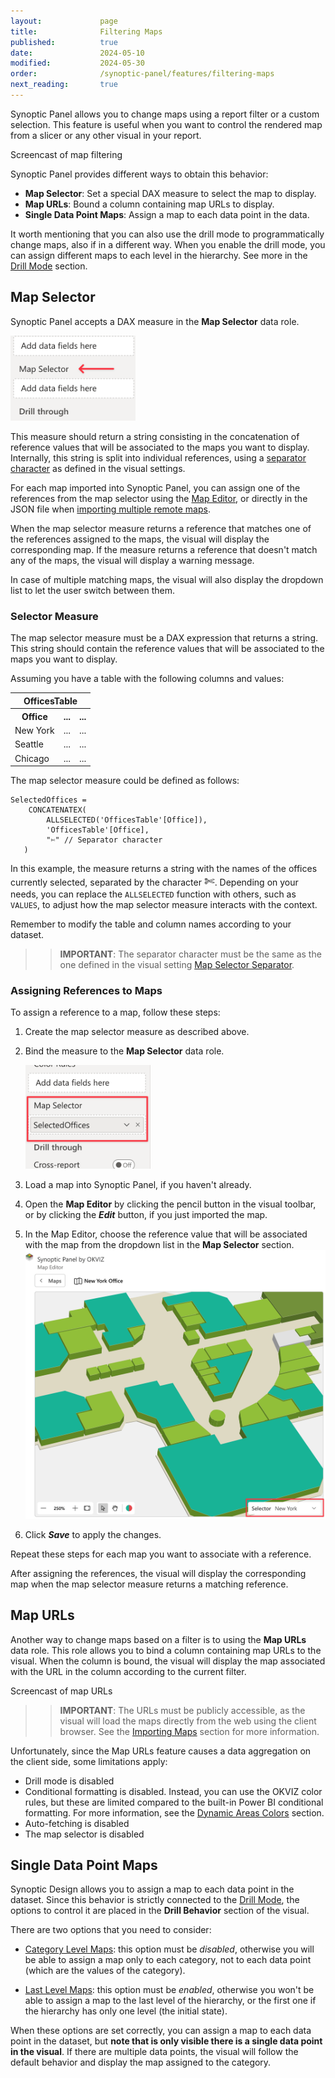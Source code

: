 ```yaml
---
layout:             page
title:              Filtering Maps
published:          true
date:               2024-05-10
modified:           2024-05-30
order:              /synoptic-panel/features/filtering-maps
next_reading:       true
---
```


Synoptic Panel allows you to change maps using a report filter or a custom selection. This feature is useful when you want to control the rendered map from a slicer or any other visual in your report.

<todo>Screencast of map filtering</todo>

Synoptic Panel provides different ways to obtain this behavior:

- **Map Selector**: Set a special DAX measure to select the map to display.
- **Map URLs**: Bound a column containing map URLs to display.
- **Single Data Point Maps**: Assign a map to each data point in the data.

It worth mentioning that you can also use the drill mode to programmatically change maps, also if in a different way. When you enable the drill mode, you can assign different maps to each level in the hierarchy. See more in the [Drill Mode](drill-mode.md) section. 

## Map Selector

Synoptic Panel accepts a DAX measure in the **Map Selector** data role.

<img src="images/map-selector-role.png" width="200">

This measure should return a string consisting in the concatenation of reference values that will be associated to the maps you want to display. Internally, this string is split into individual references, using a [separator character](../options/advanced-options/map-selector.md#separator) as defined in the visual settings.

For each map imported into Synoptic Panel, you can assign one of the references from the map selector using the [Map Editor](map-editor.md), or directly in the JSON file when [importing multiple remote maps](importing.md). 

When the map selector measure returns a reference that matches one of the references assigned to the maps, the visual will display the corresponding map. If the measure returns a reference that doesn't match any of the maps, the visual will display a warning message.

In case of multiple matching maps, the visual will also display the dropdown list to let the user switch between them.

### Selector Measure

The map selector measure must be a DAX expression that returns a string. This string should contain the reference values that will be associated to the maps you want to display.

Assuming you have a table with the following columns and values:

<table>
    <tr><th colspan="3">OfficesTable</th></tr>
    <tr>
        <th>Office</th>
        <th>...</th>
        <th>...</th>
    </tr>
    <tr>
        <td>New York</td>
        <td>...</td>
        <td>...</td>
    </tr>
    <tr>
        <td>Seattle</td>
        <td>...</td>
        <td>...</td>
    </tr>
    <tr>
        <td>Chicago</td>
        <td>...</td>
        <td>...</td>
    </tr>
</table>

The map selector measure could be defined as follows:

```dax
SelectedOffices = 
    CONCATENATEX(
        ALLSELECTED('OfficesTable'[Office]),
        'OfficesTable'[Office],
        "✄" // Separator character
   )
```

In this example, the measure returns a string with the names of the offices currently selected, separated by the character <span style="font-size:20px">✄</span>. Depending on your needs, you can replace the `ALLSELECTED` function with others, such as `VALUES`, to adjust how the map selector measure interacts with the context.

Remember to modify the table and column names according to your dataset.
>> **IMPORTANT**: The separator character must be the same as the one defined in the visual setting [Map Selector Separator](../options/advanced-options/map-selector.md#separator). 

### Assigning References to Maps

To assign a reference to a map, follow these steps:

1. Create the map selector measure as described above.

2. Bind the measure to the **Map Selector** data role.

    <img src="images/map-selector-field.png" width="200">

3. Load a map into Synoptic Panel, if you haven't already.

4. Open the **Map Editor** by clicking the pencil button in the visual toolbar, or by clicking the ***Edit*** button, if you just imported the map.

5. In the Map Editor, choose the reference value that will be associated with the map from the dropdown list in the **Map Selector** section.
    <img src="images/map-selector-editor.png">

6. Click ***Save*** to apply the changes.

Repeat these steps for each map you want to associate with a reference.

After assigning the references, the visual will display the corresponding map when the map selector measure returns a matching reference.

## Map URLs

Another way to change maps based on a filter is to using the **Map URLs** data role. This role allows you to bind a column containing map URLs to the visual. When the column is bound, the visual will display the map associated with the URL in the column according to the current filter.

<todo>Screencast of map URLs</todo>

>> **IMPORTANT**: The URLs must be publicly accessible, as the visual will load the maps directly from the web using the client browser. See the [Importing Maps](importing.md) section for more information.

Unfortunately, since the Map URLs feature causes a data aggregation on the client side, some limitations apply:
- Drill mode is disabled
- Conditional formatting is disabled. Instead, you can use the OKVIZ color rules, but these are limited compared to the built-in Power BI conditional formatting. For more information, see the [Dynamic Areas Colors](dynamic-colors.md) section.
- Auto-fetching is disabled
- The map selector is disabled

## Single Data Point Maps

Synoptic Design allows you to assign a map to each data point in the dataset. Since this behavior is strictly connected to the [Drill Mode](drill-mode.md), the options to control it are placed in the **Drill Behavior** section of the visual.

There are two options that you need to consider:

- [Category Level Maps](drill-mode.md#category-level-maps-option): this option must be *disabled*, otherwise you will be able to assign a map only to each category, not to each data point (which are the values of the category).

- [Last Level Maps](drill-mode.md#last-level-maps-option): this option must be *enabled*, otherwise you won't be able to assign a map to the last level of the hierarchy, or the first one if the hierarchy has only one level (the initial state).

When these options are set correctly, you can assign a map to each data point in the dataset, but **note that is only visible there is a single data point in the visual**. If there are multiple data points, the visual will follow the default behavior and display the map assigned to the category.